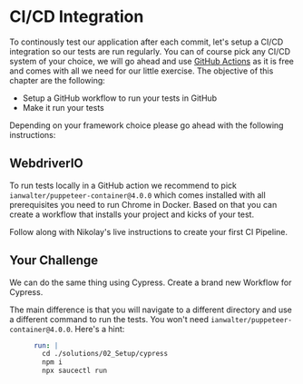 # CI/CD Integration

To continously test our application after each commit, let's setup a CI/CD integration so our tests are run regularly. You can of course pick any CI/CD system of your choice, we will go ahead and use [GitHub Actions](https://docs.github.com/en/actions/learn-github-actions) as it is free and comes with all we need for our little exercise. The objective of this chapter are the following:

- Setup a GitHub workflow to run your tests in GitHub
- Make it run your tests

Depending on your framework choice please go ahead with the following instructions:

## WebdriverIO

To run tests locally in a GitHub action we recommend to pick `ianwalter/puppeteer-container@4.0.0` which comes installed with all prerequisites you need to run Chrome in Docker. Based on that you can create a workflow that installs your project and kicks of your test.

Follow along with Nikolay's live instructions to create your first CI Pipeline.

## Your Challenge

We can do the same thing using Cypress. Create a brand new Workflow for Cypress. 

The main difference is that you will navigate to a different directory and use a different command to run the tests. You won't need `ianwalter/puppeteer-container@4.0.0`. Here's a hint:

```yml
      run: |
        cd ./solutions/02_Setup/cypress
        npm i
        npx saucectl run
```
